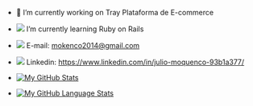 - 🔭 I’m currently working on Tray Plataforma de E-commerce
- [![](https://image.flaticon.com/icons/png/24/1414/1414305.png)]() I’m currently learning Ruby on Rails
- [![](https://upload.wikimedia.org/wikipedia/commons/thumb/7/7e/Gmail_icon_%282020%29.svg/24px-Gmail_icon_%282020%29.svg.png)]() E-mail: mokenco2014@gmail.com
- [![](https://image.flaticon.com/icons/png/24/174/174857.png)]() Linkedin: https://www.linkedin.com/in/julio-moquenco-93b1a377/

- [![My GitHub Stats](https://github-readme-stats.vercel.app/api/?username=juliomoquenco&count_private=true&theme=tokyonight&showicons=true)]()
- [![My GitHub Language Stats](https://github-readme-stats.vercel.app/api/top-langs/?username=juliomoquenco&langs_count=15&theme=tokyonight)]()
